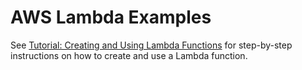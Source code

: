 # AWS Lambda Examples<a name="lambda-examples"></a>

See [Tutorial: Creating and Using Lambda Functions](using-lambda-functions.md) for step\-by\-step instructions on how to create and use a Lambda function\.